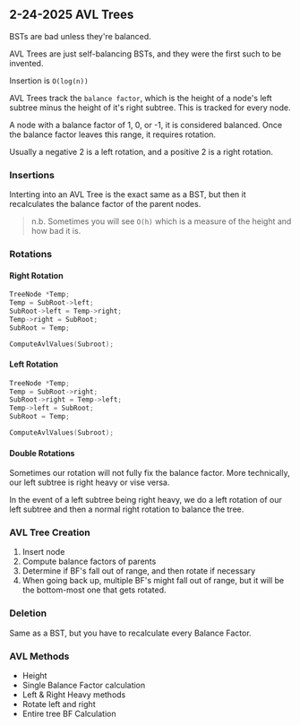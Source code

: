 ## 2-24-2025 AVL Trees
BSTs are bad unless they're balanced. 

AVL Trees are just self-balancing BSTs, and they were the first such to be invented.

Insertion is `O(log(n))`

AVL Trees track the `balance factor`, which is the height of a node's left subtree minus the height of it's right subtree. This is tracked for every node.

A node with a balance factor of 1, 0, or -1, it is considered balanced. Once the balance factor leaves this range, it requires rotation.

Usually a negative 2 is a left rotation, and a positive 2 is a right rotation.

### Insertions
Interting into an AVL Tree is the exact same as a BST, but then it recalculates the balance factor of the parent nodes. 

> n.b. Sometimes you will see `O(h)` which is a measure of the height and how bad it is. 

### Rotations
#### Right Rotation

```cpp
TreeNode *Temp;
Temp = SubRoot->left;
SubRoot->left = Temp->right;
Temp->right = SubRoot;
SubRoot = Temp;

ComputeAvlValues(Subroot);
```

#### Left Rotation

```cpp
TreeNode *Temp;
Temp = SubRoot->right;
SubRoot->right = Temp->left;
Temp->left = SubRoot;
SubRoot = Temp;

ComputeAvlValues(Subroot);
```

#### Double Rotations
Sometimes our rotation will not fully fix the balance factor. More technically, our left subtree is right heavy or vise versa.

In the event of a left subtree being right heavy, we do a left rotation of our left subtree and then a normal right rotation to balance the tree.

### AVL Tree Creation
1. Insert node
2. Compute balance factors of parents
3. Determine if BF's fall out of range, and then rotate if necessary
4. When going back up, multiple BF's might fall out of range, but it will be the bottom-most one that gets rotated.

### Deletion
Same as a BST, but you have to recalculate every Balance Factor.

### AVL Methods
* Height
* Single Balance Factor calculation
* Left & Right Heavy methods
* Rotate left and right
* Entire tree BF Calculation

